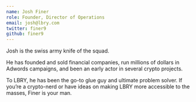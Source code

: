 ```yaml
---
name: Josh Finer
role: Founder, Director of Operations
email: josh@lbry.com
twitter: finer9
github: finer9
---
```


Josh is the swiss army knife of the squad.

He has founded and sold financial companies, run millions of dollars in Adwords campaigns, and been an early actor in several crypto projects. 

To LBRY, he has been the go-to glue guy and ultimate problem solver. If you’re a crypto-nerd or have ideas on making LBRY more accessible to the masses, Finer is your man.
